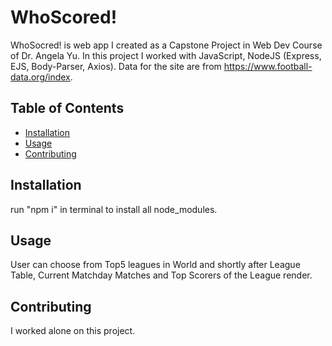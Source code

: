 # WhoScored!

WhoSocred! is web app I created as a Capstone Project in Web Dev Course of Dr. Angela Yu. In this project I worked with JavaScript, NodeJS (Express, EJS, Body-Parser, Axios). Data for the site are from https://www.football-data.org/index.

## Table of Contents
- [Installation](#installation)
- [Usage](#usage)
- [Contributing](#contributing)

## Installation

run "npm i" in terminal to install all node_modules. 

## Usage
User can choose from Top5 leagues in World and shortly after League Table, Current Matchday Matches and Top Scorers of the League render.

## Contributing
I worked alone on this project.
